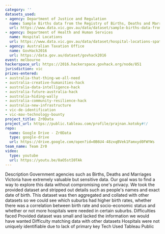 ```yaml
---
category: ''
datasets_used:
- agency: Department of Justice and Regulation
  name: Sample Births data from the Registry of Births, Deaths and Marriages (GovHack 2016)
  url: https://www.data.vic.gov.au/data/dataset/sample-births-data-from-the-registry-of-births-deaths-and-marriages
- agency: Department of Health and Human Services
  name: Hospital Locations
  url: https://www.data.vic.gov.au/data/dataset/hospital-locations-spatial
- agency: Australian Taxation Office
  name: GovHack2016
  url: https://data.gov.au/dataset/govhack2016
event: melbourne
hackerspace_url: https://2016.hackerspace.govhack.org/node/851
jurisdiction: vic
prizes-entered:
- australia-that-thing-we-all-need
- australia-creative-humanities-hack
- australia-data-intelligence-hack
- australia-future-australia-hack
- australia-hiding-wally
- australia-community-resilience-hack
- australia-new-infrastructure
- vic-de-identification
- vic-mav-technology-bounty
project_title: Zr0Data
project_url: https://public.tableau.com/profile/prajnan.kotoky#!/
repo:
  name: Google Drive - Zr0Data
  type: google-drive
  url: https://drive.google.com/open?id=0B6U4-48zxqBVek1Famxyd0FWYWs
team_name: Team Zr0
video:
  type: youtube
  url: https://youtu.be/8aO5stI0TAk
---
```


Description
Government agencies such as Births, Deaths and Marriages Victoria have extremely valuable but sensitive data. Our goal was to find a way to explore this data without compromising one's privacy.
We took the provided dataset and stripped out details such as people's names and exact date of birth. This dataset was then aggregated and collated with other datasets so we could see which suburbs had higher birth rates, whether there was a correlation between birth rate and socio-economic status and whether or not more hospitals were needed in certain suburbs.
Difficulties faced
Provided dataset was small and lacked the information we would have wanted
Difficulty matching data with other datasets
Hospitals were not uniquely identifiable due to lack of primary key
Tech Used
​​​​​​​Tableau Public